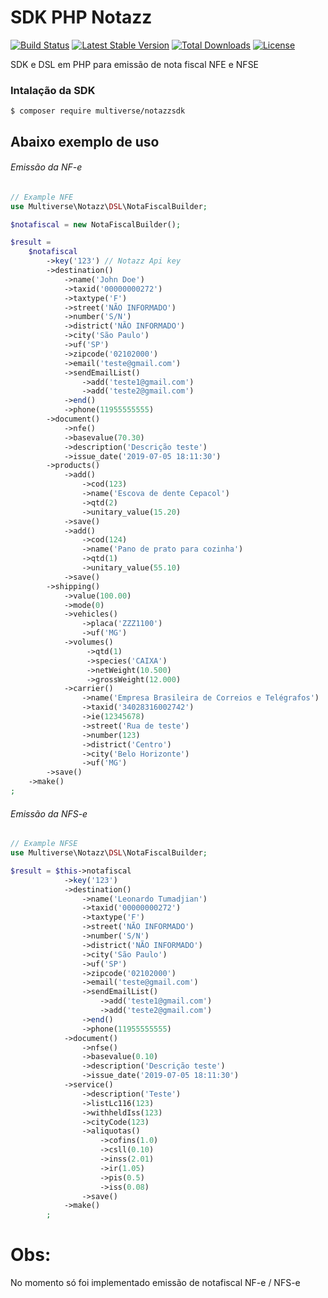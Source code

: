 # SDK PHP Notazz
[![Build Status](https://travis-ci.org/leoqbc/sdk-php-notazz.svg?branch=master)](https://travis-ci.org/leoqbc/sdk-php-notazz)
[![Latest Stable Version](https://poser.pugx.org/multiverse/notazzsdk/v/stable)](https://packagist.org/packages/multiverse/notazzsdk)
[![Total Downloads](https://poser.pugx.org/multiverse/notazzsdk/downloads)](https://packagist.org/packages/multiverse/notazzsdk)
[![License](https://poser.pugx.org/multiverse/notazzsdk/license)](https://packagist.org/packages/multiverse/notazzsdk)

SDK e DSL em PHP para emissão de nota fiscal NFE e NFSE

### Intalação da SDK
`$ composer require multiverse/notazzsdk`


## Abaixo exemplo de uso
###### Emissão da NF-e
```php
// Example NFE
use Multiverse\Notazz\DSL\NotaFiscalBuilder;

$notafiscal = new NotaFiscalBuilder();

$result =
    $notafiscal
        ->key('123') // Notazz Api key 
        ->destination()
            ->name('John Doe')
            ->taxid('00000000272')
            ->taxtype('F')
            ->street('NÃO INFORMADO')
            ->number('S/N')
            ->district('NÃO INFORMADO')
            ->city('São Paulo')
            ->uf('SP')
            ->zipcode('02102000')
            ->email('teste@gmail.com')
            ->sendEmailList()
                ->add('teste1@gmail.com')
                ->add('teste2@gmail.com')
            ->end()
            ->phone(11955555555)
        ->document()
            ->nfe()
            ->basevalue(70.30)
            ->description('Descrição teste')
            ->issue_date('2019-07-05 18:11:30')
        ->products()
            ->add()
                ->cod(123)
                ->name('Escova de dente Cepacol')
                ->qtd(2)
                ->unitary_value(15.20)
            ->save()
            ->add()
                ->cod(124)
                ->name('Pano de prato para cozinha')
                ->qtd(1)
                ->unitary_value(55.10)
            ->save()
        ->shipping()
            ->value(100.00)
            ->mode(0)
            ->vehicles()
                ->placa('ZZZ1100')
                ->uf('MG')
            ->volumes()
                 ->qtd(1)
                 ->species('CAIXA')
                 ->netWeight(10.500)
                 ->grossWeight(12.000)
            ->carrier()
                ->name('Empresa Brasileira de Correios e Telégrafos')
                ->taxid('34028316002742')
                ->ie(12345678)
                ->street('Rua de teste')
                ->number(123)
                ->district('Centro')
                ->city('Belo Horizonte')
                ->uf('MG')
        ->save()
    ->make()
;
```
###### Emissão da NFS-e
```php
// Example NFSE
use Multiverse\Notazz\DSL\NotaFiscalBuilder;

$result = $this->notafiscal
            ->key('123')
            ->destination()
                ->name('Leonardo Tumadjian')
                ->taxid('00000000272')
                ->taxtype('F')
                ->street('NÃO INFORMADO')
                ->number('S/N')
                ->district('NÃO INFORMADO')
                ->city('São Paulo')
                ->uf('SP')
                ->zipcode('02102000')
                ->email('teste@gmail.com')
                ->sendEmailList()
                    ->add('teste1@gmail.com')
                    ->add('teste2@gmail.com')
                ->end()
                ->phone(11955555555)
            ->document()
                ->nfse()
                ->basevalue(0.10)
                ->description('Descrição teste')
                ->issue_date('2019-07-05 18:11:30')
            ->service()
                ->description('Teste')
                ->listLc116(123)
                ->withheldIss(123)
                ->cityCode(123)
                ->aliquotas()
                    ->cofins(1.0)
                    ->csll(0.10)
                    ->inss(2.01)
                    ->ir(1.05)
                    ->pis(0.5)
                    ->iss(0.08)
                ->save()
            ->make()
        ;
```
# Obs:
No momento só foi implementado emissão de notafiscal NF-e / NFS-e

